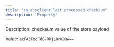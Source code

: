 ```yaml
---
title: "sn_appclient.last.processed.checksum"
description: "Property"
---
```


Description: checksum value of the store payload 

Value: `acFA3FzcTdG7RkjLOrKO8w==`